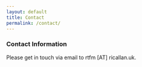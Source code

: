 ```yaml
---
layout: default
title: Contact
permalink: /contact/
---
```


### Contact Information

Please get in touch via email to rtfm [AT] ricallan.uk.